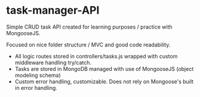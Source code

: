 # task-manager-API

Simple CRUD task API created for learning purposes / practice with MongooseJS.

Focused on nice folder structure / MVC and good code readability.

- All logic routes stored in controllers/tasks.js wrapped with custom middleware handling try/catch.
- Tasks are stored in MongoDB managed with use of MongooseJS (object modeling schema)
- Custom error handling, customizable. Does not rely on Mongoose's built in error handling.
